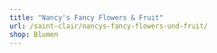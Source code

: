 ```yaml
---
title: "Nancy's Fancy Flowers & Fruit"
url: /saint-clair/nancys-fancy-flowers-und-fruit/
shop: Blumen
---
```

